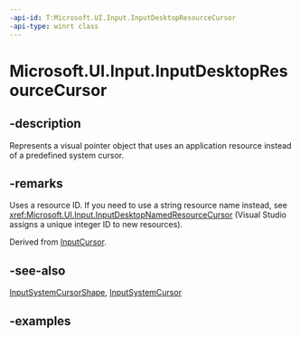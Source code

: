 ```yaml
---
-api-id: T:Microsoft.UI.Input.InputDesktopResourceCursor
-api-type: winrt class
---
```


# Microsoft.UI.Input.InputDesktopResourceCursor

<!--
public sealed class InputDesktopResourceCursor : Microsoft.UI.Input.InputCursor
-->

## -description

Represents a visual pointer object that uses an application resource instead of a predefined system cursor.

## -remarks

Uses a resource ID. If you need to use a string resource name instead, see <xref:Microsoft.UI.Input.InputDesktopNamedResourceCursor> (Visual Studio assigns a unique integer ID to new resources).

Derived from [InputCursor](inputcursor.md).

## -see-also

[InputSystemCursorShape](inputsystemcursorshape.md), [InputSystemCursor](inputsystemcursor.md)

## -examples
